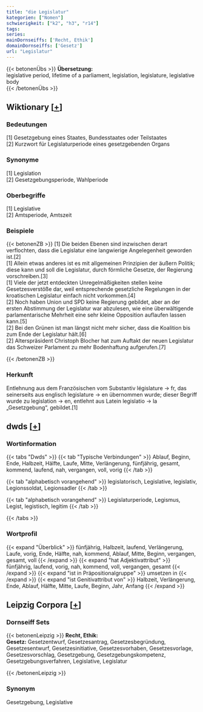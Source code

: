 ```yaml
---
title: "die Legislatur"
kategorien: ["Nomen"]
schwierigkeit: ["k2", "h3", "r14"]
tags:
series:
mainDornseiffs: ['Recht, Ethik']
domainDornseiffs: ['Gesetz']
url: "Legislatur"
---
```


{{< betonenÜbs >}}
**Übersetzung:**  
legislative period, lifetime of a parliament, legislation, legislature, legislative body  
{{< /betonenÜbs >}}

## Wiktionary [[+](https://de.wiktionary.org/wiki/Legislatur)]

### Bedeutungen
[1] Gesetzgebung eines Staates, Bundesstaates oder Teilstaates  
[2] Kurzwort für Legislaturperiode eines gesetzgebenden Organs  

### Synonyme
[1] Legislation  
[2] Gesetzgebungsperiode, Wahlperiode  

### Oberbegriffe
[1] Legislative  
[2] Amtsperiode, Amtszeit  

### Beispiele
{{< betonenZB >}}
[1] Die beiden Ebenen sind inzwischen derart verflochten, dass die Legislatur eine langwierige Angelegenheit geworden ist.[2]  
[1] Allein etwas anderes ist es mit allgemeinen Prinzipien der äußern Politik; diese kann und soll die Legislatur, durch förmliche Gesetze, der Regierung vorschreiben.[3]  
[1] Viele der jetzt entdeckten Unregelmäßigkeiten stellen keine Gesetzesverstöße dar, weil entsprechende gesetzliche Regelungen in der kroatischen Legislatur einfach nicht vorkommen.[4]  
[2] Noch haben Union und SPD keine Regierung gebildet, aber an der ersten Abstimmung der Legislatur war abzulesen, wie eine überwältigende parlamentarische Mehrheit eine sehr kleine Opposition auflaufen lassen kann.[5]  
[2] Bei den Grünen ist man längst nicht mehr sicher, dass die Koalition bis zum Ende der Legislatur hält.[6]  
[2] Alterspräsident Christoph Blocher hat zum Auftakt der neuen Legislatur das Schweizer Parlament zu mehr Bodenhaftung aufgerufen.[7]  

{{< /betonenZB >}}
### Herkunft
Entlehnung aus dem Französischen vom Substantiv législature → fr, das seinerseits aus englisch legislature → en übernommen wurde; dieser Begriff wurde zu legislation → en, entlehnt aus Latein legislatio → la „Gesetzgebung“, gebildet.[1]  



## dwds [[+](https://www.dwds.de/wb/Legislatur)]

### Wortinformation
{{< tabs "Dwds" >}}
{{< tab "Typische Verbindungen" >}}
Ablauf, Beginn, Ende, Halbzeit, Hälfte, Laufe, Mitte, Verlängerung, fünfjährig, gesamt, kommend, laufend, nah, vergangen, voll, vorig
{{< /tab >}}

{{< tab "alphabetisch vorangehend" >}}
legislatorisch, Legislative, legislativ, Legionssoldat, Legionsadler
{{< /tab >}}

{{< tab "alphabetisch vorangehend" >}}
Legislaturperiode, Legismus, Legist, legistisch, legitim
{{< /tab >}}

{{< /tabs >}}

### Wortprofil
{{< expand "Überblick" >}} fünfjährig, Halbzeit, laufend, Verlängerung, Laufe, vorig, Ende, Hälfte, nah, kommend, Ablauf, Mitte, Beginn, vergangen, gesamt, voll {{< /expand >}}
{{< expand "hat Adjektivattribut" >}} fünfjährig, laufend, vorig, nah, kommend, voll, vergangen, gesamt {{< /expand >}}
{{< expand "ist in Präpositionalgruppe" >}} umsetzen in {{< /expand >}}
{{< expand "ist Genitivattribut von" >}} Halbzeit, Verlängerung, Ende, Ablauf, Hälfte, Mitte, Laufe, Beginn, Jahr, Anfang {{< /expand >}}

## Leipzig Corpora [[+](https://corpora.uni-leipzig.de/en/res?word=Legislatur&corpusId=deu_newscrawl-public_2018)]

### Dornseiff Sets
{{< betonenLeipzig >}}
**Recht, Ethik:**  
**Gesetz:** Gesetzentwurf, Gesetzesantrag, Gesetzesbegründung, Gesetzesentwurf, Gesetzesinitiative, Gesetzesvorhaben, Gesetzesvorlage, Gesetzesvorschlag, Gesetzgebung, Gesetzgebungskompetenz, Gesetzgebungsverfahren, Legislative, Legislatur  

{{< /betonenLeipzig >}}

### Synonym
Gesetzgebung, Legislative

